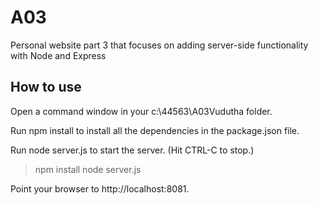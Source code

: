 # A03

Personal website part 3 that focuses on adding server-side functionality with Node and Express

## How to use

Open a command window in your c:\44563\A03Vudutha folder.

Run npm install to install all the dependencies in the package.json file.

Run node server.js to start the server. (Hit CTRL-C to stop.)

> npm install
> node server.js

Point your browser to http://localhost:8081.